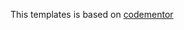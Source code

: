 This templates is based on [codementor](https://www.codementor.io/@tucnak/using-golang-for-competitive-programming-h8lhvxzt3)
